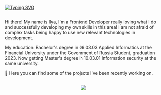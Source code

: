 [![Typing SVG](https://readme-typing-svg.herokuapp.com?font=Gotham+Pro&size=22&duration=4000&pause=1000&color=580BE4&width=460&lines=Welcome+to+korolevevev's+code+sandbox)](https://git.io/typing-svg)
<h2></h2>

Hi there! My name is Ilya, I'm a Frontend Developer really loving what I do and successfully developing my own skills in this area! 
I am not afraid of complex tasks being happy to use new relevant technologies in development. 

My education: Bachelor's degree in 09.03.03 Applied Informatics at the Financial University under the Government of Russia Student, graduation 2023.
Now getting Master's degree in 10.03.01 Information security at the same university.

🚀 Here you can find some of the projects I've been recently working on.

<h2></h2>

<p align="center">
  <a href="https://skillicons.dev">
    <img src="https://skillicons.dev/icons?i=react,js,ts,redux,html,css,git,jquery,bootstrap,figma,webpack,jest" />
  </a>
</p>
